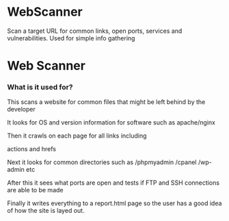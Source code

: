 # WebScanner
Scan a target URL for common links, open ports, services and vulnerabilities. Used for simple info gathering
<h1>Web Scanner</h1>

<h3>What is it used for?</h3>
<p>This scans a website for common files that might be left behind by the developer</p>
<p>It looks for OS and version information for software such as apache/nginx</p>
<p>Then it crawls on each page for all links including <form> actions and <a> hrefs</p>
  <p>Next it looks for common directories such as /phpmyadmin /cpanel /wp-admin etc</p>
  <p>After this it sees what ports are open and tests if FTP and SSH connections are able to be made</p>
  <p>Finally it writes everything to a report.html page so the user has a good idea of how the site is layed out.</p>
